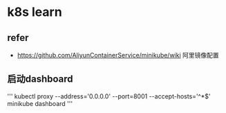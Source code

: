 # k8s learn

## refer 
+ https://github.com/AliyunContainerService/minikube/wiki 阿里镜像配置
## 启动dashboard
'''
kubectl proxy --address='0.0.0.0' --port=8001 --accept-hosts='^*$'
minikube dashboard
'''